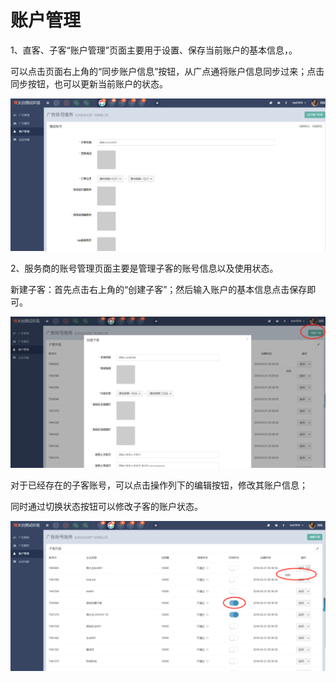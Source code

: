 # 账户管理

1、直客、子客“账户管理”页面主要用于设置、保存当前账户的基本信息，。

可以点击页面右上角的“同步账户信息”按钮，从广点通将账户信息同步过来；点击同步按钮，也可以更新当前账户的状态。  

![](/assets/1522052360%281%29.jpg)

2、服务商的账号管理页面主要是管理子客的账号信息以及使用状态。

新建子客：首先点击右上角的“创建子客”；然后输入账户的基本信息点击保存即可。  

![](/assets/1522054405%281%29.jpg)

对于已经存在的子客账号，可以点击操作列下的编辑按钮，修改其账户信息；

同时通过切换状态按钮可以修改子客的账户状态。  

![](/assets/1522054476%281%29.jpg)

